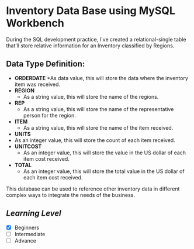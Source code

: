 # Inventory Data Base using MySQL Workbench

During the SQL development practice, I´ve created a relational-single table that’ll store relative information for an Inventory classified by Regions.  

## Data Type Definition:

* **ORDERDATE**
  *As data value, this will store the data where the inventory item was received.
* **REGION**
  * As a string value, this will store the name of the regions.
* **REP**
  * As a string value, this will store the name of the representative person for the region.
* **ITEM**
  * As a string value, this will store the name of the item received. 
* **UNITS**
 * As an integer value, this will store the count of each item received.
* **UNITCOST**
  * As an integer value, this will store the value in the US dollar of each item cost received.
* **TOTAL**
  * As an integer value, this will store the total value in the US dollar of each item cost received.

This database can be used to reference other inventory data in different complex ways to integrate the needs of the business.

## *Learning Level*

* [x] Beginners
* [ ] Intermediate
* [ ] Advance
